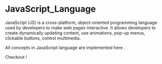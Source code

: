 # JavaScript_Language

JavaScript (JS) is a cross-platform, object-oriented programming language used by developers to make web pages interactive. It allows developers to create dynamically updating content, use animations, pop-up menus, clickable buttons, control multimedia.

All concepts in JavaScript language are implemented here .

Checkout !

